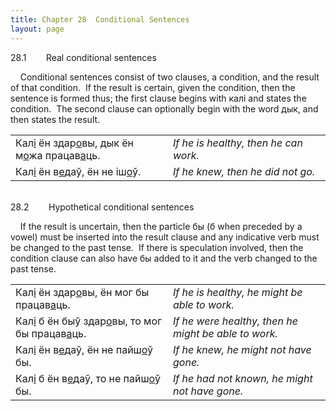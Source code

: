 ```yaml
---
title: Chapter 28  Conditional Sentences  
layout: page
---
```


  
28.1        Real conditional sentences  
  
    Conditional sentences consist of two clauses, a condition, and the
result of that condition.  If the result is certain, given the
condition, then the sentence is formed thus; the first clause begins
with калі and states the condition.  The second clause can optionally
begin with the word дык, and then states the result.  
  

<table>
<colgroup>
<col style="width: 50%" />
<col style="width: 50%" />
</colgroup>
<tbody>
<tr class="odd">
<td>Кал<span style="text-decoration: underline;">і</span> ён здар<span style="text-decoration: underline;">о</span>вы, дык ён м<span style="text-decoration: underline;">о</span>жа працав<span style="text-decoration: underline;">а</span>ць.<br />
</td>
<td><span style="font-style: italic;">If he is healthy, then he can work.</span><br />
</td>
</tr>
<tr class="even">
<td>Кал<span style="text-decoration: underline;">і</span> ён в<span style="text-decoration: underline;">е</span>даў, ён не іш<span style="text-decoration: underline;">о</span>ў.<br />
</td>
<td><span style="font-style: italic;">If he knew, then he did not go.</span><br />
</td>
</tr>
</tbody>
</table>

  
     
28.2        Hypothetical conditional sentences  
  
    If the result is uncertain, then the particle бы (б when preceded by
a vowel) must be inserted into the result clause and any indicative verb
must be changed to the past tense.  If there is speculation involved,
then the condition clause can also have бы added to it and the verb
changed to the past tense.  
  

<table>
<colgroup>
<col style="width: 50%" />
<col style="width: 50%" />
</colgroup>
<tbody>
<tr class="odd">
<td>Кал<span style="text-decoration: underline;">і</span> ён здар<span style="text-decoration: underline;">о</span>вы, ён мог бы працав<span style="text-decoration: underline;">а</span>ць.<br />
</td>
<td><span style="font-style: italic;">If he is healthy, he might be able to work.</span><br />
</td>
</tr>
<tr class="even">
<td>Кал<span style="text-decoration: underline;">і</span> б ён быў здар<span style="text-decoration: underline;">о</span>вы, то мог бы працав<span style="text-decoration: underline;">а</span>ць.<br />
</td>
<td><span style="font-style: italic;">If he were healthy, then he might be able to work.</span><br />
</td>
</tr>
<tr class="odd">
<td>Кал<span style="text-decoration: underline;">і</span> ён в<span style="text-decoration: underline;">е</span>даў, ён не пайш<span style="text-decoration: underline;">о</span>ў бы.<br />
</td>
<td><span style="font-style: italic;">If he knew, he might not have gone.</span><br />
</td>
</tr>
<tr class="even">
<td>Кал<span style="text-decoration: underline;">і</span> б ён в<span style="text-decoration: underline;">е</span>даў, то не пайш<span style="text-decoration: underline;">о</span>ў бы.<br />
</td>
<td><span style="font-style: italic;">If he had not known, he might not have gone.</span><br />
</td>
</tr>
</tbody>
</table>

  


